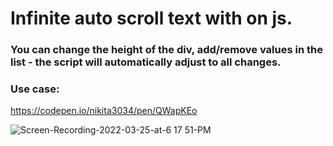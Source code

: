 # Infinite auto scroll text with on js.

### You can change the height of the div, add/remove values in the list - the script will automatically adjust to all changes.

### Use case:
https://codepen.io/nikita3034/pen/QWapKEo

![Screen-Recording-2022-03-25-at-6 17 51-PM](https://user-images.githubusercontent.com/37295991/160149383-0385ac17-b1f6-4ee1-85de-c48b3646ac85.gif)
